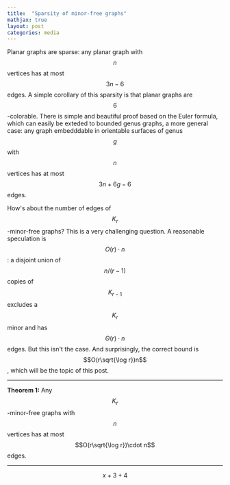 ```yaml
---
title:  "Sparsity of minor-free graphs"
mathjax: true
layout: post
categories: media
---
```


Planar graphs are sparse: any planar graph with $$n$$ vertices has at most $$3n-6$$ edges. A simple corollary of this sparsity is that planar graphs are $$6$$-colorable. There is simple and beautiful proof based on the Euler formula, which can easily be exteded to bounded genus graphs, a more general case: any graph embedddable in orientable surfaces of genus $$g$$ with $$n$$ vertices has at most $$3n + 6g-6$$ edges.

How's about the number of edges of $$K_r$$-minor-free graphs? This is a very challenging question. A reasonable speculation is $$O(r)\cdot n$$: a disjoint union of $$n/(r-1)$$ copies of $$K_{r-1}$$ excludes a $$K_r$$ minor and has $$\Theta(r)\cdot n$$ edges. But this isn't the case. And surprisingly, the correct bound is $$O(r\sqrt{\log r})n$$, which will be the topic of this post.

---
**Theorem 1:** Any $$K_r$$-minor-free graphs with $$n$$ vertices has at most $$O(r\sqrt{\log r})\cdot n$$ edges. 

---
 $$ x+3+4 $$ 